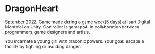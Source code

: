 # DragonHeart

Sptember 2022.
Game made during a game week(5 days) at Isart Digital Montréal on Unity.
Controller is gamepad.
In collaboration between programmers, game designers and artists.

 
You incarnate a young girl with draconic powers.
Your goal: escape a facility by fighting or avoiding danger.

